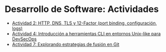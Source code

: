 # Desarrollo de Software: Actividades

- [Actividad 2: HTTP, DNS, TLS y 12-Factor (port binding, configuración, logs)](./Actividad2-CC3S2/REPORT.md)
- [Actividad 4: Introducción a herramientas CLI en entornos Unix-like para DevSecOps](./Actividad4-CC3S2/README.md)
- [Actividad 7: Explorando estrategias de fusión en Git](./Actividad7-CC3S2/Actividad7-CC3S2.md)